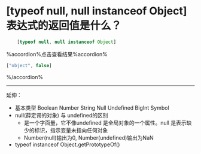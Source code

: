 # [typeof null, null instanceof Object]表达式的返回值是什么？

```javascript
    [typeof null, null instanceof Object]
```
%accordion%点击查看结果%accordion%
```javascript
["object", false]
```
%/accordion%
***
延伸：
* 基本类型 Boolean Number String Null Undefined BigInt Symbol
* null(薛定谔的对象) 与 undefined的区别
    * 是一个字面量，它不像undefined 是全局对象的一个属性。null 是表示缺少的标识，指示变量未指向任何对象
    * Number(null)输出为0, Number(undefined)输出为NaN
* typeof instanceof Object.getPrototypeOf()  